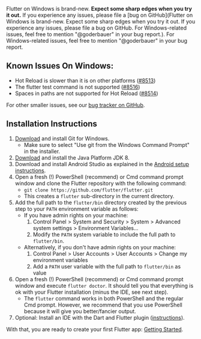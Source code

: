 Flutter on Windows is brand-new. **Expect some sharp edges when you try it out.** If you experience any issues, please file a [bug on GitHub](Flutter on Windows is brand-new. Expect some sharp edges when you try it out. If you experience any issues, please file a bug on GitHub. For Windows-related issues, feel free to mention "@goderbauer" in your bug report.). For Windows-related issues, feel free to mention "@goderbauer" in your bug report.

## Known Issues On Windows:
* Hot Reload is slower than it is on other platforms ([#8513](https://github.com/flutter/flutter/issues/8513))
* The flutter test command is not supported ([#8516](https://github.com/flutter/flutter/issues/8516))
* Spaces in paths are not supported for Hot Reload ([#8514](https://github.com/flutter/flutter/issues/8514))

For other smaller issues, see our [bug tracker on GitHub](https://github.com/flutter/flutter/issues?q=is%3Aopen+is%3Aissue+label%3A%22%E2%9D%96+platform-windows%22).

## Installation Instructions
1. [Download](https://git-scm.com/download/win) and install Git for Windows.
   * Make sure to select "Use git from the Windows Command Prompt" in the installer.
1. [Download](http://www.oracle.com/technetwork/java/javase/downloads/index.html) and install the Java Platform JDK 8.
1. Download and install Android Studio as explained in the [Android setup instructions](https://flutter.io/setup/#android-setup).
1. Open a fresh (!) PowerShell (recommend) or Cmd command prompt window and clone the Flutter repository with the following command:
   * `git clone https://github.com/flutter/flutter.git`
   * This creates a `flutter` sub-directory in the current directory.
1. Add the full path to the `flutter/bin` directory created by the previous step to your `PATH` environment variable as follows:
   * If you have admin rights on your machine:
      1. Control Panel > System and Security > System > Advanced system settings > Environment Variables...
      1. Modify the `PATH` system variable to include the full path to `flutter/bin`.
   * Alternatively, if you don't have admin rights on your machine:
      1. Control Panel > User Accounts > User Accounts > Change my environment variables
      1. Add a `PATH` user variable with the full path to `flutter/bin` as value
1. Open a fresh (!) PowerShell (recommend) or Cmd command prompt window and execute `flutter doctor`. It should tell you that everything is ok with your Flutter installation (minus the IDE, see next step).
   * The `flutter` command works in both PowerShell and the regular Cmd prompt. However, we recommend that you use PowerShell because it will give you better/fancier output.
1. Optional: Install an IDE with the Dart and Flutter plugin ([instructions](https://flutter.io/intellij-setup/)).

With that, you are ready to create your first Flutter app: [Getting Started](https://flutter.io/getting-started/).